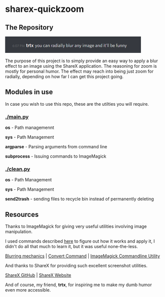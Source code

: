 # sharex-quickzoom

## The Repository

![trtx: you can radially blur any image and it'll be funny](./resources/screenshot.png)

The purpose of this project is to simply provide an easy way to apply a blur effect to an image using the ShareX application.
The reasoning for zoom is mostly for personal humor.
The effect may reach into being just zoom for radially, depending on how far I can get this project going.

## Modules in use

In case you wish to use this repo, these are the utilties you will require.

### [./main.py](./clean.py)

**os** - Path managemennt

**sys** - Path Management

**argparse** - Parsing arguments from command line

**subprocess** - Issuing commands to ImageMagick

### [./clean.py](./clean.py)

**os** - Path Management

**sys** - Path Management

**send2trash** - sending files to recycle bin instead of permanently deleting

## Resources

Thanks to ImageMagick for giving very useful utilities involving image manipulation.

I used commands described [here](https://www.imagemagick.org/Usage/mapping/#blur) to figure out how it works and apply it, I didn't do all that much to learn it, but it was useful none-the-less.

[Blurring mechanics](https://www.imagemagick.org/Usage/mapping/#blur) | [Convert Command](https://imagemagick.org/script/convert.php) | [ImageMagick Commandline Utility](https://imagemagick.org)

And thanks to ShareX for providing such excellent screenshot utilities.

[ShareX GitHub](https://github.com/ShareX/ShareX/) | [ShareX Website](https://getsharex.com/)

And of course, my friend, **trtx**, for inspiring me to make my dumb humor even more accessible.

